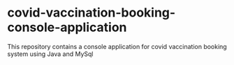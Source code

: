 # covid-vaccination-booking-console-application
This repository contains a console application for covid vaccination booking system using Java and MySql
